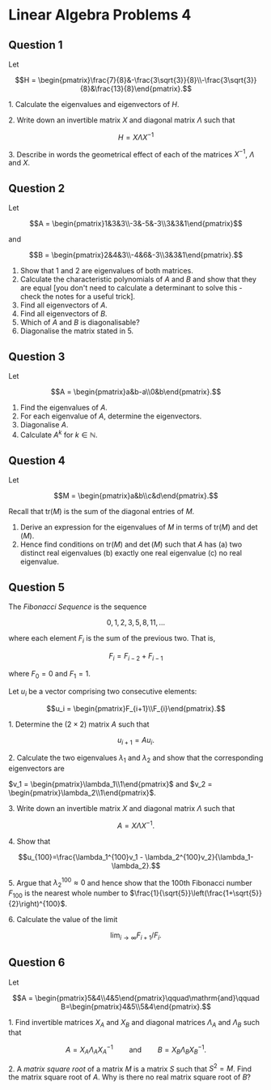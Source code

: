 # Linear Algebra Problems 4

<!-- https://textbooks.math.gatech.edu/ila/diagonalization.html Example (A diagonalisable 2 x 2 matrix) -->

<!--
Diagonalise the matrix

$$A = \begin{pmatrix}4&-3&0\\2&-1&0\\1&-1&1\end{pmatrix}.$$
-->
## Question 1

Let

$$H = \begin{pmatrix}\frac{7}{8}&-\frac{3\sqrt{3}}{8}\\-\frac{3\sqrt{3}}{8}&\frac{13}{8}\end{pmatrix}.$$

1\. Calculate the eigenvalues and eigenvectors of $H$.

2\. Write down an invertible matrix $X$ and diagonal matrix $\Lambda$ such that

$$H = X\Lambda X^{-1}$$

3\. Describe in words the geometrical effect of each of the matrices $X^{-1}$, $\Lambda$ and $X$.

## Question 2

<!-- https://yutsumura.com/two-matrices-with-the-same-characteristic-polynomial-diagonalize-if-possible/ -->

Let

$$A = \begin{pmatrix}1&3&3\\-3&-5&-3\\3&3&1\end{pmatrix}$$

and

$$B = \begin{pmatrix}2&4&3\\-4&6&-3\\3&3&1\end{pmatrix}.$$

1. Show that $1$ and $2$ are eigenvalues of both matrices.
2. Calculate the characteristic polynomials of $A$ and $B$ and show that they are equal [you don't need to calculate a determinant to solve this - check the notes for a useful trick].
3. Find all eigenvectors of $A$.
4. Find all eigenvectors of $B$.
5. Which of $A$ and $B$ is diagonalisable?
6. Diagonalise the matrix stated in 5.

## Question 3

<!-- https://yutsumura.com/diagonalize-the-upper-triangular-matrix-and-find-the-power-of-the-matrix/#more-5074 -->

Let

$$A = \begin{pmatrix}a&b-a\\0&b\end{pmatrix}.$$

1. Find the eigenvalues of $A$.
2. For each eigenvalue of $A$, determine the eigenvectors.
3. Diagonalise $A$.
4. Calculate $A^k$ for $k\in \mathbb{N}$.

## Question 4

Let

$$M = \begin{pmatrix}a&b\\c&d\end{pmatrix}.$$

Recall that $\mathrm{tr}(M)$ is the sum of the diagonal entries of $M$.

1. Derive an expression for the eigenvalues of $M$ in terms of $\mathrm{tr}(M)$ and $\det(M)$.
2. Hence find conditions on $\mathrm{tr}(M)$ and $\det(M)$ such that $A$ has
    (a) two distinct real eigenvalues
    (b) exactly one real eigenvalue
    \(c\) no real eigenvalue.

## Question 5

The *Fibonacci Sequence* is the sequence

$$0, 1, 2, 3, 5, 8, 11, \ldots$$

where each element $F_i$ is the sum of the previous two. That is,

$$F_{i} = F_{i-2} + F_{i-1}$$

where $F_0 = 0$ and $F_1 = 1$.

Let $u_i$ be a vector comprising two consecutive elements:

$$u_i = \begin{pmatrix}F_{i+1}\\F_{i}\end{pmatrix}.$$

1\. Determine the $(2 \times 2)$ matrix $A$ such that

$$u_{i+1} = A u_i.$$

2\. Calculate the two eigenvalues $\lambda_1$ and $\lambda_2$ and show that the corresponding eigenvectors are

$v_1 = \begin{pmatrix}\lambda_1\\1\end{pmatrix}$ and $v_2 = \begin{pmatrix}\lambda_2\\1\end{pmatrix}$.

3\. Write down an invertible matrix $X$ and diagonal matrix $\Lambda$ such that

$$A = X\Lambda X^{-1}.$$

4\. Show that

$$u_{100}=\frac{\lambda_1^{100}v_1 - \lambda_2^{100}v_2}{\lambda_1-\lambda_2}.$$

5\. Argue that $\lambda_2^{100} \approx 0$ and hence show that the 100th Fibonacci number $F_{100}$ is the nearest whole number to $\frac{1}{\sqrt{5}}\left(\frac{1+\sqrt{5}}{2}\right)^{100}$.

6\. Calculate the value of the limit

$$\lim_{i\to \infty}F_{i+1}/F_i.$$

## Question 6

Let

$$A = \begin{pmatrix}5&4\\4&5\end{pmatrix}\qquad\mathrm{and}\qquad B=\begin{pmatrix}4&5\\5&4\end{pmatrix}.$$

1\. Find invertible matrices $X_A$ and $X_B$ and diagonal matrices $\Lambda_A$ and $\Lambda_B$ such that

$$A = X_A\Lambda_AX_A^{-1}\qquad\mathrm{and}\qquad B = X_B\Lambda_BX_B^{-1}.$$

2\. A *matrix square root* of a matrix $M$ is a matrix $S$ such that $S^2=M$. Find the matrix square root of $A$. Why is there no real matrix square root of $B$?
